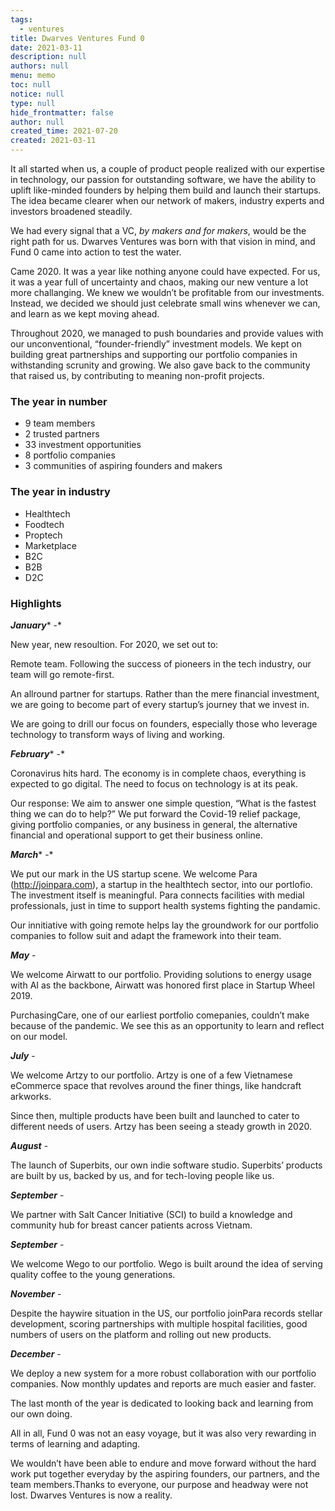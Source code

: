 ```yaml
---
tags: 
  - ventures
title: Dwarves Ventures Fund 0
date: 2021-03-11
description: null
authors: null
menu: memo
toc: null
notice: null
type: null
hide_frontmatter: false
author: null
created_time: 2021-07-20
created: 2021-03-11
---
```


It all started when us, a couple of product people realized with our expertise in technology, our passion for outstanding software, we have the ability to uplift like-minded founders by helping them build and launch their startups. The idea became clearer when our network of makers, industry experts and investors broadened steadily.


We had every signal that a VC, *by makers and for makers*, would be the right path for us. Dwarves Ventures was born with that vision in mind, and Fund 0 came into action to test the water.


Came 2020. It was a year like nothing anyone could have expected. For us, it was a year full of uncertainty and chaos, making our new venture a lot more challanging. We knew we wouldn’t be profitable from our investments. Instead, we decided we should just celebrate small wins whenever we can, and learn as we kept moving ahead.


Throughout 2020, we managed to push boundaries and provide values with our unconventional, “founder-friendly” investment models. We kept on building great partnerships and supporting our portfolio companies in withstanding scrunity and growing. We also gave back to the community that raised us, by contributing to meaning non-profit projects.

### The year in number

* 9 team members
* 2 trusted partners
* 33 investment opportunities
* 8 portfolio companies
* 3 communities of aspiring founders and makers

### The year in industry

* Healthtech
* Foodtech
* Proptech
* Marketplace
* B2C
* B2B
* D2C

### Highlights

***January**** -*

New year, new resoultion. For 2020, we set out to:

Remote team. Following the success of pioneers in the tech industry, our team will go remote-first.

An allround partner for startups. Rather than the mere financial investment, we are going to become part of every startup’s journey that we invest in.

We are going to drill our focus on founders, especially those who leverage technology to transform ways of living and working.

***February**** -*

Coronavirus hits hard. The economy is in complete chaos, everything is expected to go digital. The need to focus on technology is at its peak.

Our response: We aim to answer one simple question, “What is the fastest thing we can do to help?” We put forward the Covid-19 relief package, giving portfolio companies, or any business in general, the alternative financial and operational support to get their business online.

***March**** -*

We put our mark in the US startup scene. We welcome Para (http://joinpara.com), a startup in the healthtech sector, into our portlofio. The investment itself is meaningful. Para connects facilities with medial professionals, just in time to support health systems fighting the pandamic.

Our innitiative with going remote helps lay the groundwork for our portfolio companies to follow suit and adapt the framework into their team.

***May*** -

We welcome Airwatt to our portfolio. Providing solutions to energy usage with AI as the backbone, Airwatt was honored first place in Startup Wheel 2019.

PurchasingCare, one of our earliest portfolio comepanies, couldn’t make because of the pandemic. We see this as an opportunity to learn and reflect on our model.

***July*** -

We welcome Artzy to our portfolio. Artzy is one of a few Vietnamese eCommerce space that revolves around the finer things, like handcraft arkworks.

Since then, multiple products have been built and launched to cater to different needs of users. Artzy has been seeing a steady growth in 2020.

***August*** -

The launch of Superbits, our own indie software studio. Superbits’ products are built by us, backed by us, and for tech-loving people like us.

***September*** -

We partner with Salt Cancer Initiative (SCI) to build a knowledge and community hub for breast cancer patients across Vietnam.

***September*** -

We welcome Wego to our portfolio. Wego is built around the idea of serving quality coffee to the young generations.

***November*** -

Despite the haywire situation in the US, our portfolio joinPara records stellar development, scoring partnerships with multiple hospital facilities, good numbers of users on the platform and rolling out new products.

***December*** -

We deploy a new system for a more robust collaboration with our portfolio companies. Now monthly updates and reports are much easier and faster.


The last month of the year is dedicated to looking back and learning from our own doing.

All in all, Fund 0 was not an easy voyage, but it was also very rewarding in terms of learning and adapting.


We wouldn’t have been able to endure and move forward without the hard work put together everyday by the aspiring founders, our partners, and the team members.Thanks to everyone, our purpose and headway were not lost. Dwarves Ventures is now a reality.
